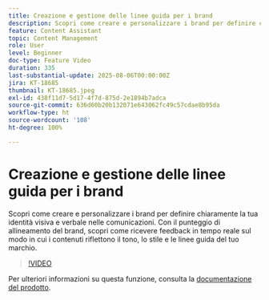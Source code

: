 ```yaml
---
title: Creazione e gestione delle linee guida per i brand
description: Scopri come creare e personalizzare i brand per definire chiaramente la tua identità visiva e verbale nelle comunicazioni. Con il punteggio di allineamento del brand, scopri come ricevere feedback in tempo reale sul modo in cui i contenuti riflettono il tono, lo stile e le linee guida del tuo marchio.
feature: Content Assistant
topic: Content Management
role: User
level: Beginner
doc-type: Feature Video
duration: 335
last-substantial-update: 2025-08-06T00:00:00Z
jira: KT-18685
thumbnail: KT-18685.jpeg
exl-id: 438f11d7-5d17-4f7d-875d-2e1894b7adca
source-git-commit: 636d60b20b132071e643062fc49c57cdae8b95da
workflow-type: ht
source-wordcount: '108'
ht-degree: 100%

---
```


# Creazione e gestione delle linee guida per i brand

Scopri come creare e personalizzare i brand per definire chiaramente la tua identità visiva e verbale nelle comunicazioni. Con il punteggio di allineamento del brand, scopri come ricevere feedback in tempo reale sul modo in cui i contenuti riflettono il tono, lo stile e le linee guida del tuo marchio.

>[!VIDEO](https://video.tv.adobe.com/v/3470544/?learn=on&enablevpops)

Per ulteriori informazioni su questa funzione, consulta la [documentazione del prodotto](https://experienceleague.adobe.com/it/docs/journey-optimizer/using/content-management/ai-assistant/brands/brands).

